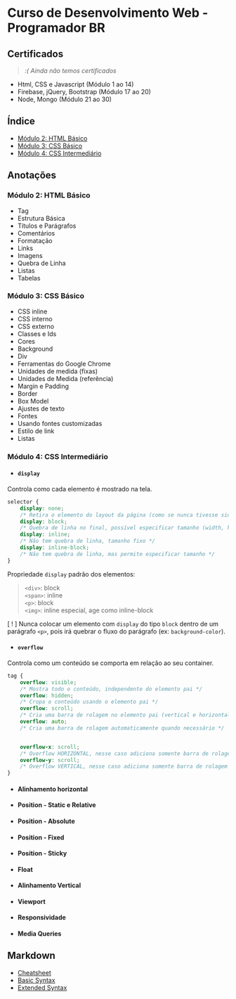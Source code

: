 # Curso de Desenvolvimento Web - Programador BR

## Certificados

> *:( Ainda não temos certificados*

- Html, CSS e Javascript (Módulo 1 ao 14)
- Firebase, jQuery, Bootstrap (Módulo 17 ao 20)
- Node, Mongo (Módulo 21 ao 30)

## Índice

- [Módulo 2: HTML Básico](https://github.com/vitorhonna/cursoProgramadorBR#módulo-2-html-básico)
- [Módulo 3: CSS Básico](https://github.com/vitorhonna/cursoProgramadorBR#módulo-3-css-básico)
- [Módulo 4: CSS Intermediário](https://github.com/vitorhonna/cursoProgramadorBR#módulo-4-css-intermediário)

## Anotações

### Módulo 2: HTML Básico

- Tag
- Estrutura Básica
- Títulos e Parágrafos
- Comentários
- Formatação
- Links
- Imagens
- Quebra de Linha
- Listas
- Tabelas


### Módulo 3: CSS Básico

- CSS inline
- CSS interno
- CSS externo
- Classes e Ids
- Cores
- Background
- Div
- Ferramentas do Google Chrome
- Unidades de medida (fixas)
- Unidades de Medida (referência)
- Margin e Padding
- Border
- Box Model
- Ajustes de texto
- Fontes
- Usando fontes customizadas
- Estilo de link
- Listas


### Módulo 4: CSS Intermediário

- #### `display`

Controla como cada elemento é mostrado na tela.

```css
selector {
    display: none;          
    /* Retira o elemento do layout da página (como se nunca tivesse sido colocado)*/
    display: block;         
    /* Quebra de linha no final, possível especificar tamanho (width, height) */
    display: inline;        
    /* Não tem quebra de linha, tamanho fixo */
    display: inline-block;  
    /* Não tem quebra de linha, mas permite especificar tamanho */
}
```

Propriedade `display` padrão dos elementos:
> `<div>`: block  
> `<span>`: inline  
> `<p>`: block  
> `<img>`: inline especial, age como inline-block

[ ! ] Nunca colocar um elemento com `display` do tipo `block` dentro de um parágrafo `<p>`, pois irá quebrar o fluxo do parágrafo (ex: `background-color`).  


- #### `overflow`

Controla como um conteúdo se comporta em relação ao seu container.

```css
tag {
    overflow: visible;
    /* Mostra todo o conteúdo, independente do elemento pai */
    overflow: hidden;
    /* Cropa o conteúdo usando o elemento pai */
    overflow: scroll;
    /* Cria uma barra de rolagem no elemento pai (vertical e horizontal) */
    overflow: auto;
    /* Cria uma barra de rolagem automaticamente quando necessário */


    overflow-x: scroll;
    /* Overflow HORIZONTAL, nesse caso adiciona somente barra de rolagem horizontal*/
    overflow-y: scroll;
    /* Overflow VERTICAL, nesse caso adiciona somente barra de rolagem vertical*/
}
```


- #### Alinhamento horizontal
- #### Position - Static e Relative
- #### Position - Absolute
- #### Position - Fixed
- #### Position - Sticky
- #### Float
- #### Alinhamento Vertical
- #### Viewport
- #### Responsividade
- #### Media Queries


## Markdown 

- [Cheatsheet](https://www.markdownguide.org/cheat-sheet/)
- [Basic Syntax](https://www.markdownguide.org/basic-syntax/)
- [Extended Syntax](https://www.markdownguide.org/extended-syntax/)